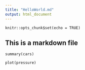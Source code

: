 ```yaml
---
title: "HelloWorld.md"
output: html_document
---
```


```{r setup, include=FALSE}
knitr::opts_chunk$set(echo = TRUE)
```

## This is a markdown file



```{r cars}
summary(cars)
```



```{r pressure, echo=FALSE}
plot(pressure)
```

